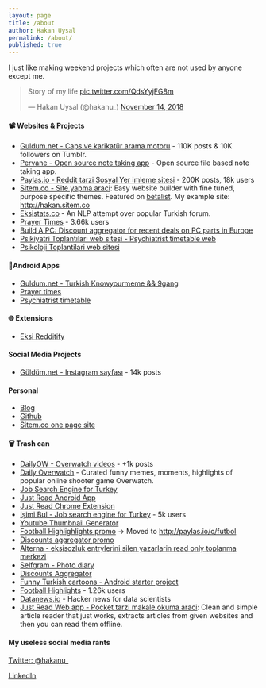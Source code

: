 ```yaml
---
layout: page
title: /about
author: Hakan Uysal
permalink: /about/
published: true
---
```

I just like making weekend projects which often are not used by anyone except me.

<blockquote class="twitter-tweet"><p lang="en" dir="ltr">Story of my life <a href="https://t.co/QdsYyjFG8m">pic.twitter.com/QdsYyjFG8m</a></p>&mdash; Hakan Uysal (@hakanu_) <a href="https://twitter.com/hakanu_/status/1062646164879826944?ref_src=twsrc%5Etfw">November 14, 2018</a></blockquote> <script async src="https://platform.twitter.com/widgets.js" charset="utf-8"></script>


#### 📽 Websites & Projects

* [Guldum.net - Caps ve karikatür arama motoru](http://guldum.net) - 110K posts & 10K followers on Tumblr.
* [Pervane - Open source note taking app](https://github.com/hakanu/pervane) - Open source file based note taking app.
* [Paylas.io - Reddit tarzi Sosyal Yer imleme sitesi](http://paylas.io) - 200K posts, 18k users
* [Sitem.co - Site yapma araci](https://sitem.co): Easy website builder with fine tuned, purpose specific themes. Featured on [betalist](http://betalist.com/startups/sitemco). My example site: <http://hakan.sitem.co>
* [Eksistats.co](http://eksistats.co) - An NLP attempt over popular Turkish forum. 
* [Prayer Times](http://iftarvakitleri.org) - 3.66k users
* [Build A PC: Discount aggregator for recent deals on PC parts in Europe](http://buildapc.club)
* [Psikiyatri Toplantıları web sitesi - Psychiatrist timetable web](http://psikiyatritoplantilari.com)
* [Psikoloji Toplantilari web sitesi](http://psikoegitim.net)

#### 📱Android Apps

* [Guldum.net - Turkish Knowyourmeme && 9gang](https://play.google.com/store/apps/details?id=net.guldum.caps&hl=tr)
* [Prayer times](https://play.google.com/store/apps/details?id=io.haku.iftarvakitleri&hl=tr)
* [Psychiatrist timetable](https://play.google.com/store/apps/details?id=haku.io.psi_meeting)

#### 🌐 Extensions

* [Eksi Redditify](https://chrome.google.com/webstore/detail/eksistats-redditify/akphflcnicknhfmlpofbpeoikbggbcnh?hl=tr)


#### Social Media Projects

* [Güldüm.net - Instagram sayfası](https://instagram.com/guldum_net) - 14k posts

#### Personal

* [Blog](http://hakanu.net)
* [Github](http://github.com/hakanu)
* [Sitem.co one page site](https://hakan.sitem.co)

#### 🗑 Trash can

* [DailyOW - Overwatch videos](https://instagram.com/dailyow) - +1k posts
* [Daily Overwatch](http://dailyow.tumblr.com) - Curated funny memes, moments, highlights of popular online shooter game Overwatch.
* [Job Search Engine for Turkey](https://play.google.com/store/apps/details?id=co.hakanu.jobfinder)
* [Just Read Android App](https://play.google.com/store/apps/details?id=com.justreadapp.app)
* [Just Read Chrome Extension](https://chrome.google.com/webstore/detail/just-read/gjadajkmpgdblfochjcfpkhnnkicfapl)
* [İşimi Bul - Job search engine for Turkey](http://isimibul.co) - 5k users
* [Youtube Thumbnail Generator](http://vidimg.net)
* [Football Highlighlights promo](http://footballhighlightswatch.com) -> Moved to <http://paylas.io/c/futbol>
* [Discounts aggregator promo](http://kampanyalar.me)
* [Alterna - eksisozluk entrylerini silen yazarlarin read only toplanma merkezi](http://alterna.xyz)
* [Selfgram - Photo diary](https://play.google.com/store/apps/details?id=net.selfgram.selfgram&hl=en)
* [Discounts Aggregator](https://play.google.com/store/apps/details?id=io.haku.discounts)
* [Funny Turkish cartoons - Android starter project](https://play.google.com/store/apps/details?id=co.hakanu.karikaturcu2)
* [Football Highlights](https://play.google.com/store/apps/details?id=io.haku.fb_goals) - 1.26k users
* [Datanews.io](http://datanews.io) - Hacker news for data scientists
* [Just Read Web app - Pocket tarzi makale okuma araci](http://justreadapp.com): Clean and simple article reader that just works, extracts articles from given websites and then you can read them offline.

#### My useless social media rants

<p><a href="https://twitter.com/hakanu_" class="twitter-follow-button" data-show-count="false" data-size="large">Twitter: @hakanu_</a></p>
<p><a href="https://ie.linkedin.com/in/hakanu" target="_blank">LinkedIn</a></p>
